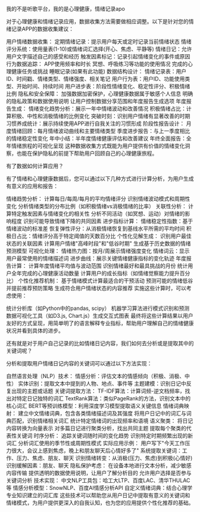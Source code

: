 我的不是听歌平台，我的是心理健康，情绪记录apo

对于心理健康和情绪记录应用，数据收集方法需要做相应调整。以下是针对您的情绪记录APP的数据收集建议：

用户情绪数据收集：
定期情绪记录：提示用户每天或定时记录当前情绪状态
情绪评分系统：使用量表(1-10)或情绪词汇选择(开心、焦虑、平静等)
情绪日记：允许用户文字描述自己的感受和经历
触发因素标记：记录引起情绪变化的事件或原因
行为数据追踪：
APP使用频率和时长
冥想、呼吸练习等功能的使用情况
完成的心理健康任务或挑战
睡眠记录(如果有此功能)
数据结构设计：
情绪记录表：用户ID、时间戳、情绪类型、情绪强度、相关笔记
用户行为表：用户ID、功能使用类型、开始时间、持续时间
用户进步表：阶段性情绪变化、稳定性评分、积极情绪比例
隐私和安全保障：
加强数据加密保护，心理健康数据属于敏感个人信息
明确的隐私政策和数据使用说明
让用户控制数据分享范围和年度报告生成选项
年度报告生成：
情绪变化趋势分析：展示一年中情绪波动和改善情况
积极情绪占比：计算积极、中性和消极情绪的比例变化
突破时刻：识别用户情绪有显著改善的时期
习惯养成统计：展示持续使用APP进行自我关注的习惯形成
阶段性报告设计：
月度情绪回顾：每月情绪波动曲线和主要情绪类型
季度进步报告：与上一季度相比的情绪稳定性变化
年中小结：半年度情绪健康评估和改善建议
年终全面报告：全年情绪旅程的可视化呈现
这种数据收集方式既能为用户提供有价值的情绪变化洞察，也能在保护隐私的前提下帮助用户回顾自己的心理健康旅程。

有了数据如何计算应用？

有了情绪和心理健康数据后，您可以通过以下几种方式进行计算分析，为用户生成有意义的应用和报告：

情绪趋势分析：
计算每日/每周/每月的平均情绪评分
识别情绪波动模式和周期性变化
分析情绪类型的分布比例（如积极情绪vs消极情绪的比率）
关联性分析：
计算特定触发因素与情绪变化的相关性
分析不同活动（如冥想、运动）对情绪的影响程度
识别可能导致情绪下降的共同因素
进步指标计算：
情绪稳定性指数：基于情绪波动的标准差
恢复弹性评分：从消极情绪恢复到基线水平所需的平均时间
积极日占比：情绪评分高于特定阈值的天数百分比
个性化见解生成：
识别用户最佳状态的关联因素
计算用户情绪"高峰时段"和"低谷时期"
生成基于历史数据的情绪预测模型
可视化处理：
情绪热力图：按月/周展示情绪强度变化
情绪词云：显示用户最常使用的情绪描述词
进步曲线：展示关键情绪健康指标的变化轨迹
年度报告计算：
计算年度情绪平均值与波动范围
识别情绪最好和最具挑战的月份
统计用户全年完成的心理健康活动数量
计算用户的成长指标（如情绪觉察能力提升百分比）
个性化推荐机制：
基于情绪模式计算最适合的干预活动
预测可能的情绪低谷并提前推荐预防策略
生成符合用户情绪状态的内容推荐
实施这些计算时，可以考虑使用：

统计分析库（如Python中的pandas, scipy）
机器学习算法进行模式识别和预测
数据可视化工具（如D3.js, Chart.js）生成交互式图表
最终将这些计算结果以用户友好的方式呈现，用简单明了的语言解释专业指标，帮助用户理解自己的情绪健康状况并看到具体的进步。

还有就是对于用户自己记录的比如情绪日记内容，我们如何去分析或是提取其中的关键词呢？

分析和提取用户情绪日记内容的关键词可以通过以下方法实现：

自然语言处理（NLP）技术：
情感分析：评估文本的情感倾向（积极、消极、中性）
实体识别：提取文本中提到的人物、地点、事件等
主题建模：识别日记中反复出现的主题或话题
关键词提取方法：
TF-IDF算法：计算词频-逆文档频率，找出对特定日记独特的词汇
TextRank算法：类似PageRank的方法，识别文本中的核心词汇
BERT等预训练模型：利用深度学习模型提取语义关键信息
情绪词典映射：
建立中文情绪词典，包含各类情绪描述词及其强度
将用户日记中的词汇与词典匹配，识别情绪相关词汇
统计特定情绪词的出现频率和语境
语义聚类：
将日记内容转换为向量表示
对多篇日记进行聚类分析，找出共同主题
提取每个聚类的代表性关键词
时序分析：
追踪关键词随时间的变化趋势
识别特定时期频繁出现的新词汇
分析词汇使用的季节性或周期性模式
实际应用示例：
用户写下"今天工作压力很大，会议上感到焦虑，晚上和朋友聊天后心情好多了"
系统提取关键词：工作、压力、焦虑、朋友、聊天
识别情绪转变：从消极(压力、焦虑)到积极(心情好)
识别缓解因素：朋友、聊天
隐私保护考虑：
在设备本地进行文本分析，减少敏感内容传输
提供透明的数据使用说明，让用户了解分析目的
允许用户选择是否参与关键词分析
技术实现：
中文NLP工具包：哈工大LTP、百度LAC、清华THULAC等
情感分析模型：SnowNLP、百度AI情感分析API
自定义情绪词典：结合心理学专业知识建立的词汇库
这些技术可以帮助您从用户日记中提取有意义的关键词和情绪模式，为用户提供更深入的自我认知，也为您的应用提供个性化推荐的基础。